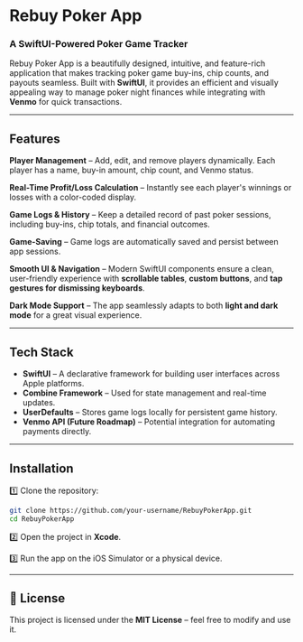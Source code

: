 # Rebuy Poker App  

### A SwiftUI-Powered Poker Game Tracker  

Rebuy Poker App is a beautifully designed, intuitive, and feature-rich application that makes tracking poker game buy-ins, chip counts, and payouts seamless. Built with **SwiftUI**, it provides an efficient and visually appealing way to manage poker night finances while integrating with **Venmo** for quick transactions.

---

## Features  

**Player Management** – Add, edit, and remove players dynamically. Each player has a name, buy-in amount, chip count, and Venmo status.  

**Real-Time Profit/Loss Calculation** – Instantly see each player's winnings or losses with a color-coded display.  

**Game Logs & History** – Keep a detailed record of past poker sessions, including buy-ins, chip totals, and financial outcomes.  

**Game-Saving** – Game logs are automatically saved and persist between app sessions.  

**Smooth UI & Navigation** – Modern SwiftUI components ensure a clean, user-friendly experience with **scrollable tables**, **custom buttons**, and **tap gestures for dismissing keyboards**.  

**Dark Mode Support** – The app seamlessly adapts to both **light and dark mode** for a great visual experience.  

---

## Tech Stack  

- **SwiftUI** – A declarative framework for building user interfaces across Apple platforms.  
- **Combine Framework** – Used for state management and real-time updates.  
- **UserDefaults** – Stores game logs locally for persistent game history.  
- **Venmo API (Future Roadmap)** – Potential integration for automating payments directly.  

---


## Installation  

1️⃣ Clone the repository:  

```bash
git clone https://github.com/your-username/RebuyPokerApp.git
cd RebuyPokerApp
```

2️⃣ Open the project in **Xcode**.  

3️⃣ Run the app on the iOS Simulator or a physical device.  

---

## 📜 License  

This project is licensed under the **MIT License** – feel free to modify and use it.  


